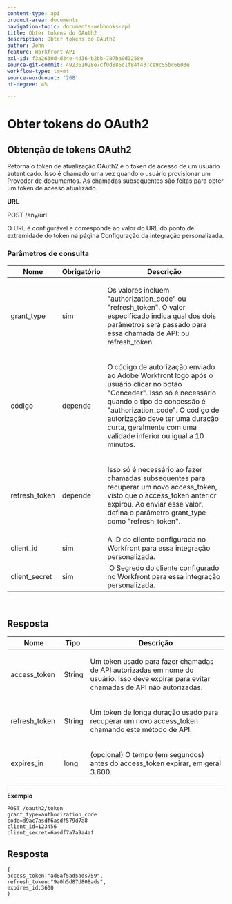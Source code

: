 ```yaml
---
content-type: api
product-area: documents
navigation-topic: documents-webhooks-api
title: Obter tokens do OAuth2
description: Obter tokens do OAuth2
author: John
feature: Workfront API
exl-id: f3a2630d-d34e-4d36-b2bb-707ba0d3258e
source-git-commit: 492361028e7cf0d886c1f84f437ce9c55bc6603e
workflow-type: tm+mt
source-wordcount: '268'
ht-degree: 4%

---
```



# Obter tokens do OAuth2

## Obtenção de tokens OAuth2

Retorna o token de atualização OAuth2 e o token de acesso de um usuário autenticado. Isso é chamado uma vez quando o usuário provisionar um Provedor de documentos. As chamadas subsequentes são feitas para obter um token de acesso atualizado.

**URL**

POST /any/url

O URL é configurável e corresponde ao valor do URL do ponto de extremidade do token na página Configuração da integração personalizada.

### Parâmetros de consulta

<table style="table-layout:auto">
 <col>
 <col>
 <col>
 <thead>
  <tr>
   <th>Nome</th>
   <th>Obrigatório</th>
   <th>Descrição</th>
  </tr>
 </thead>
 <tbody>
  <tr>
   <td>grant_type</td>
   <td>sim</td>
   <td><p>Os valores incluem "authorization_code" ou "refresh_token". O valor especificado indica qual dos dois parâmetros será passado para essa chamada de API: ou refresh_token.</p></td>
  </tr>
  <tr>
   <td>código</td>
   <td>depende</td>
   <td><p>O código de autorização enviado ao Adobe Workfront logo após o usuário clicar no botão "Conceder". Isso só é necessário quando o tipo de concessão é "authorization_code". O código de autorização deve ter uma duração curta, geralmente com uma validade inferior ou igual a 10 minutos.</p></td>
  </tr>
  <tr>
   <td>refresh_token</td>
   <td>depende</td>
   <td><p>Isso só é necessário ao fazer chamadas subsequentes para recuperar um novo access_token, visto que o access_token anterior expirou. Ao enviar esse valor, defina o parâmetro grant_type como "refresh_token".</p></td>
  </tr>
  <tr>
   <td>client_id</td>
   <td>sim</td>
   <td>A ID do cliente configurada no Workfront para essa integração personalizada.</td>
  </tr>
  <tr>
   <td>client_secret</td>
   <td>sim</td>
   <td> O Segredo do cliente configurado no Workfront para essa integração personalizada.</td>
  </tr>
 </tbody>
</table>

 

## Resposta

<table style="table-layout:auto">
 <col>
 <col>
 <col>
 <thead>
  <tr>
   <th>Nome</th>
   <th>Tipo </th>
   <th>Descrição</th>
  </tr>
 </thead>
 <tbody>
  <tr>
   <td>access_token </td>
   <td>String</td>
   <td><p>Um token usado para fazer chamadas de API autorizadas em nome do usuário. Isso deve expirar para evitar chamadas de API não autorizadas.</p></td>
  </tr>
  <tr>
   <td>refresh_token </td>
   <td>String</td>
   <td><p>Um token de longa duração usado para recuperar um novo access_token chamando este método de API.</p></td>
  </tr>
  <tr>
   <td>expires_in </td>
   <td>long</td>
   <td><p>(opcional) O tempo (em segundos) antes do access_token expirar, em geral 3.600.</p></td>
  </tr>
 </tbody>
</table>

**Exemplo**

```
POST /oauth2/token
grant_type=authorization_code
code=d9ac7asdf6asdf579d7a8
client_id=123456
client_secret=6asdf7a7a9a4af
```

## Resposta

```
{
access_token:"ad8af5ad5ads759",
refresh_token:"9a0h5d87d808ads",
expires_id:3600
}
```
